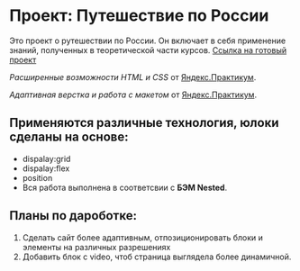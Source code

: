 # Проект: Путешествие по России
Это проект о рутешествии по России. Он включает в себя применение знаний, полученных в теоретической части курсов. 
[Ссылка на готовый проект](https://akim262000.github.io/russian-travel/ "Я проект!") 

*Расширенные возможности HTML и CSS* от [Яндекс.Практикум](https://practicum.yandex.ru/).  

*Адаптивная верстка и работа с макетом* от [Яндекс.Практикум](https://practicum.yandex.ru/). 

## Применяются различные технология, юлоки сделаны на основе:  

- dispalay:grid 
- dispalay:flex
- position 
- Вся работа выполнена в соответсвии с **БЭМ Nested**. 

## Планы по дароботке:  
1. Сделать сайт более адаптивным, отпозиционировать блоки и элементы на различных разрешениях  
2. Добавить блок с video, чтоб страница выглядела более динамичной. 